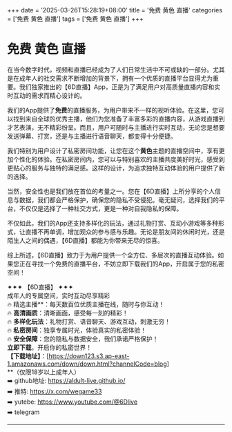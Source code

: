 +++
date = '2025-03-26T15:28:19+08:00'
title = '免费 黄色 直播'
categories = ['免费 黄色 直播']
tags = ['免费 黄色 直播']
+++

# 免费 黄色 直播

在当今数字时代，视频和直播已经成为了人们日常生活中不可或缺的一部分。尤其是在成年人的社交需求不断增加的背景下，拥有一个优质的直播平台显得尤为重要。我们独家推出的【6D直播】App，正是为了满足用户对高质量直播内容和实时互动的需求而精心设计的。

我们的App提供了**免费**的直播服务，为用户带来不一样的视听体验。在这里，您可以找到来自全球的优秀主播，他们为您准备了丰富多彩的直播内容，从游戏直播到才艺表演，无不精彩纷呈。而且，用户可随时与主播进行实时互动，无论您是想要发送弹幕、打赏，还是与主播进行语音聊天，都变得十分便捷。

我们特别为用户设计了私密房间功能，让您在这个**黄色**主题的直播空间中，享有更加个性化的体验。在私密房间内，您可以与特别喜欢的主播共度美好时光，感受到更贴心的服务与独特的满足感。这样的设计，为追求独特互动体验的用户提供了新的选择。

当然，安全性也是我们放在首位的考量之一。您在【6D直播】上所分享的个人信息与数据，我们都会严格保护，确保您的隐私不受侵犯。毫无疑问，选择我们的平台，不仅仅是选择了一种社交方式，更是一种对自我隐私的保障。

不仅如此，我们的App还支持多样化的玩法，通过礼物打赏、互动小游戏等多种形式，让直播不再单调，增加观众的参与感与乐趣。无论是朋友间的休闲时光，还是陌生人之间的偶遇，【6D直播】都能为你带来无尽的惊喜。

综上所述，【6D直播】致力于为用户提供一个全方位、多层次的直播互动体验。如果您正在寻找一个免费的直播平台，不妨立即下载我们的App，开启属于您的私密空间！

✦✦✦ 【6D直播】 ✦✦✦  
成年人的专属空间，实时互动尽享精彩  
🔥 精选主播**：每天数百位优质主播在线，随时与你互动！  
🔥 **高清画质**：清晰画面，感受每一刻的精彩！  
🔥 **多样化玩法**：礼物打赏、语音聊天、游戏互动，刺激无穷！  
🔥 **私密房间**：独享专属时光，体验真实的私密体验！  
🔥 **安全保障**：您的隐私与数据安全，我们承诺严格保护！  
**立即下载**，开启你的私密世界！  
**【下载地址】**：[https://down123.s3.ap-east-1.amazonaws.com/down/down.html?channelCode=blog]  
**（仅限18岁以上成年人）  
➡️ github地址: https://aldult-live.github.io/  
➡️ 推特: https://x.com/wegame33  
➡️ yutebe: https://www.youtube.com/@6Dlive  
➡️ telegram

---
